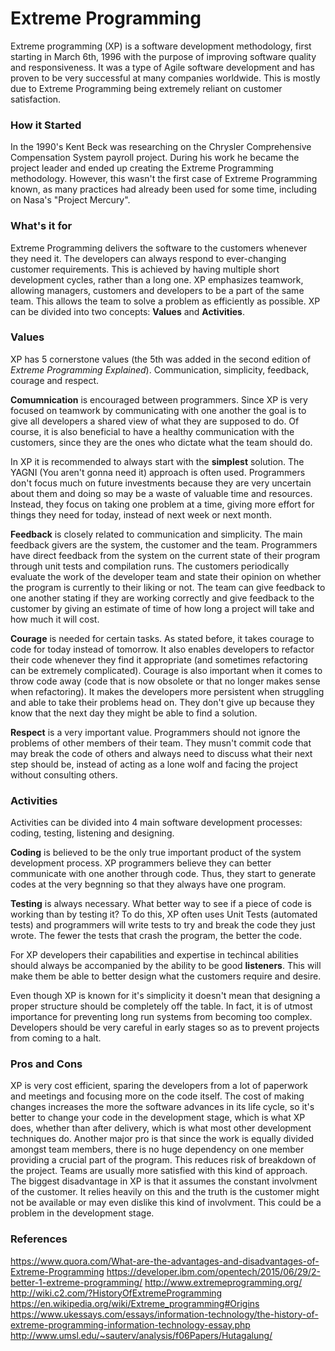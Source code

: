 # Extreme Programming

 Extreme programming (XP) is a software development methodology, first starting in March 6th, 1996 with the purpose of improving software quality and responsiveness. It was a type of Agile software development and has proven to be very successful at many companies worldwide. This is mostly due to Extreme Programming being extremely reliant on customer satisfaction.

### How it Started

  In the 1990's Kent Beck was researching on the Chrysler Comprehensive Compensation System payroll project. During his work he became the project leader and ended up creating the Extreme Programming methodology. However, this wasn't the first case of Extreme Programming known, as many practices had already been used for some time, including on Nasa's "Project Mercury". 

### What's it for
  Extreme Programming delivers the software to the customers whenever they need it. The developers can always respond to ever-changing customer requirements. This is achieved by having multiple short development cycles, rather than a long one.
  XP emphasizes teamwork, allowing managers, customers and developers to be a part of the same team. This allows the team to solve a problem as efficiently as possible. XP can be divided into two concepts: **Values** and **Activities**.
  
  ### Values
  XP has 5 cornerstone values (the 5th was added in the second edition of *Extreme Programming Explained*). Communication, simplicity, feedback, courage and respect.
  
   **Comumnication** is encouraged between programmers. Since XP is very focused on teamwork by communicating with one another the goal is to give all developers a shared view of what they are supposed to do. Of course, it is also beneficial to have a healthy communication with the customers, since they are the ones who dictate what the team should do.
   
   In XP it is recommended to always start with the **simplest** solution. The YAGNI (You aren't gonna need it) approach is often used. Programmers don't focus much on future investments because they are very uncertain about them and doing so may be a waste of valuable time and resources. Instead, they focus on taking one problem at a time, giving more effort for things they need for today, instead of next week or next month.
   
   **Feedback** is closely related to communication and simplicity. The main feedback givers are the system, the customer and the team. Programmers have direct feedback from the system on the current state of their program through unit tests and compilation runs. The customers periodically evaluate the work of the developer team and state their opinion on whether the program is currently to their liking or not. The team can give feedback to one another stating if they are working correctly and give feedback to the customer by giving an estimate of time of how long a project will take and how much it will cost.
   
   **Courage** is needed for certain tasks. As stated before, it takes courage to code for today instead of tomorrow. It also enables developers to refactor their code whenever they find it appropriate (and sometimes refactoring can be extremely complicated). Courage is also important when it comes to throw code away (code that is now obsolete or that no longer makes sense when refactoring). It makes the developers more persistent when struggling and able to take their problems head on. They don't give up because they know that the next day they might be able to find a solution.
   
   **Respect** is a very important value. Programmers should not ignore the problems of other members of their team. They  musn't commit code that may break the code of others and always need to discuss what their next step should be, instead of acting as a lone wolf and facing the project without consulting others.
  
### Activities
  Activities can be divided into 4 main software development processes: coding, testing, listening and designing. 
  
  **Coding** is believed to be the only true important product of the system development process. XP programmers believe they can better communicate with one another through code. Thus, they start to generate codes at the very begnning so that they always have one program.
  
  **Testing** is always necessary. What better way to see if a piece of code is working than by testing it? To do this, XP often uses Unit Tests (automated tests) and programmers will write tests to try and break the code they just wrote. The fewer the tests that crash the program, the better the code.
  
  For XP developers their capabilities and expertise in techincal abilities should always be accompanied by the ability to be good **listeners**. This will make them be able to better design what the customers require and desire.
  
  Even though XP is known for it's simplicity it doesn't mean that designing a proper structure should be completely off the table. In fact, it is of utmost importance for preventing long run systems from becoming too complex. Developers should be very careful in early stages so as to prevent projects from coming to a halt.
  
  ### Pros and Cons
  XP is very cost efficient, sparing the developers from a lot of paperwork and meetings and focusing more on the code itself. The cost of making changes increases the more the software advances in its life cycle, so it's better to change your code in the development stage, which is what XP does, whether than after delivery, which is what most other development techniques do.
  Another major pro is that since the work is equally divided amongst team members, there is no huge dependency on one member providing a crucial part of the program. This reduces risk of breakdown of the project. Teams are usually more satisfied with this kind of approach.
  The biggest disadvantage in XP is that it assumes the constant involvment of the customer. It relies heavily on this and the truth is  the customer might not be available or may even dislike this kind of involvment. This could be a problem in the development stage.
   
### References
https://www.quora.com/What-are-the-advantages-and-disadvantages-of-Extreme-Programming
https://developer.ibm.com/opentech/2015/06/29/2-better-1-extreme-programming/
http://www.extremeprogramming.org/
http://wiki.c2.com/?HistoryOfExtremeProgramming
https://en.wikipedia.org/wiki/Extreme_programming#Origins
https://www.ukessays.com/essays/information-technology/the-history-of-extreme-programming-information-technology-essay.php
http://www.umsl.edu/~sauterv/analysis/f06Papers/Hutagalung/
